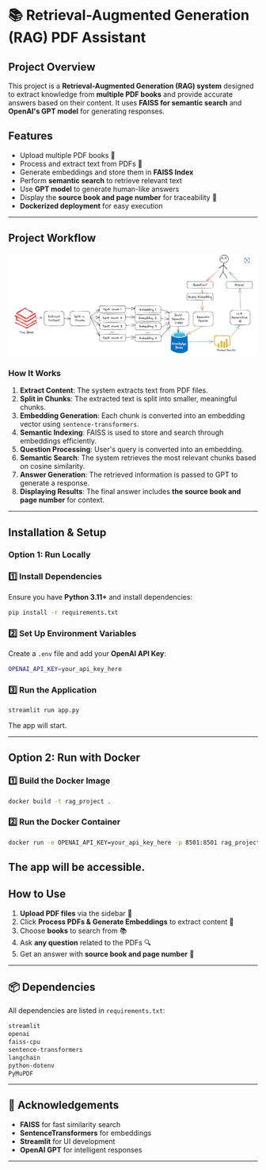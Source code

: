 # 📚 Retrieval-Augmented Generation (RAG) PDF Assistant

##  Project Overview
This project is a **Retrieval-Augmented Generation (RAG) system** designed to extract knowledge from **multiple PDF books** and provide accurate answers based on their content. It uses **FAISS for semantic search** and **OpenAI's GPT model** for generating responses.

##  Features
- Upload multiple PDF books 📂
- Process and extract text from PDFs 📄
- Generate embeddings and store them in **FAISS Index** 
- Perform **semantic search** to retrieve relevant text 
- Use **GPT model** to generate human-like answers 
- Display the **source book and page number** for traceability 📖
- **Dockerized deployment** for easy execution 

---
##  Project Workflow
![Project Workflow](diagram.jpg)

### **How It Works**
1. **Extract Content**: The system extracts text from PDF files.
2. **Split in Chunks**: The extracted text is split into smaller, meaningful chunks.
3. **Embedding Generation**: Each chunk is converted into an embedding vector using `sentence-transformers`.
4. **Semantic Indexing**: FAISS is used to store and search through embeddings efficiently.
5. **Question Processing**: User's query is converted into an embedding.
6. **Semantic Search**: The system retrieves the most relevant chunks based on cosine similarity.
7. **Answer Generation**: The retrieved information is passed to GPT to generate a response.
8. **Displaying Results**: The final answer includes **the source book and page number** for context.

---
##  Installation & Setup
### **Option 1: Run Locally**

### **1️⃣ Install Dependencies**
Ensure you have **Python 3.11+** and install dependencies:
```bash
pip install -r requirements.txt
```

### **2️⃣ Set Up Environment Variables**
Create a `.env` file and add your **OpenAI API Key**:
```bash
OPENAI_API_KEY=your_api_key_here
```

### **3️⃣ Run the Application**
```bash
streamlit run app.py
```
The app will start.

---
##  Option 2: Run with Docker

### **1️⃣ Build the Docker Image**
```bash
docker build -t rag_project .
```

### **2️⃣ Run the Docker Container**
```bash
docker run -e OPENAI_API_KEY=your_api_key_here -p 8501:8501 rag_project
```
The app will be accessible.
---
##  How to Use
1. **Upload PDF files** via the sidebar 📂
2. Click **Process PDFs & Generate Embeddings** to extract content 🔄
3. Choose **books** to search from 📚
4. Ask **any question** related to the PDFs 🔍
5. Get an answer with **source book and page number** 🎯

---
## 📦 Dependencies
All dependencies are listed in `requirements.txt`:
```
streamlit
openai
faiss-cpu
sentence-transformers
langchain
python-dotenv
PyMuPDF
```

---
## 🤖 Acknowledgements
- **FAISS** for fast similarity search
- **SentenceTransformers** for embeddings
- **Streamlit** for UI development
- **OpenAI GPT** for intelligent responses

---


